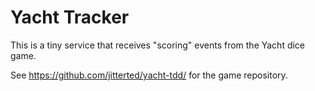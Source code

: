# Yacht Tracker

This is a tiny service that receives "scoring" events from the Yacht dice game.

See https://github.com/jitterted/yacht-tdd/ for the game repository.
